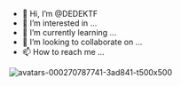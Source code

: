 - 👋 Hi, I’m @DEDEKTF
- 👀 I’m interested in ...
- 🌱 I’m currently learning ...
- 💞️ I’m looking to collaborate on ...
- 📫 How to reach me ...

<!---
DEDEKTF/DEDEKTF is a ✨ special ✨ repository because its `README.md` (this file) appears on your GitHub profile.
You can click the Preview link to take a look at your changes.
--->
![avatars-000270787741-3ad841-t500x500](https://user-images.githubusercontent.com/100870745/156629479-62506368-065e-4307-806c-36addeac29c1.jpg)
